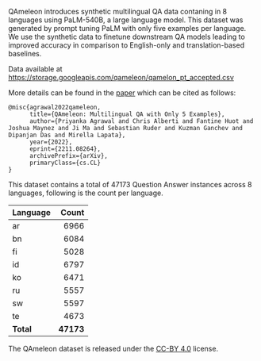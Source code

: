 QAmeleon introduces synthetic multilingual QA data contaning in 8 languages using PaLM-540B, a large language model. This dataset was generated by prompt tuning PaLM with only five examples per language. We use the synthetic data to finetune downstream QA models leading to improved accuracy in comparison to English-only and translation-based baselines. 

Data available at https://storage.googleapis.com/qameleon/qamelon_pt_accepted.csv 


More details can be found in the [paper](https://arxiv.org/abs/2211.08264) which can be cited as follows:
```
@misc{agrawal2022qameleon,
      title={QAmeleon: Multilingual QA with Only 5 Examples}, 
      author={Priyanka Agrawal and Chris Alberti and Fantine Huot and Joshua Maynez and Ji Ma and Sebastian Ruder and Kuzman Ganchev and Dipanjan Das and Mirella Lapata},
      year={2022},
      eprint={2211.08264},
      archivePrefix={arXiv},
      primaryClass={cs.CL}
}
```
This dataset contains a total of 47173 Question Answer instances across 8 languages, following is the count per language. 

|Language | Count |
|---------|------:|
|ar       |6966   |
|bn       |6084   |
|fi    |5028 |
|id    |6797 |
|ko    |6471 |
|ru    |5557 |
|sw    |5597 |
|te    |4673 |
|**Total** |**47173**|

The QAmeleon dataset is released under the [CC-BY 4.0](https://creativecommons.org/licenses/by/4.0/) license.
